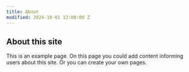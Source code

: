 ```yaml
---
title: About 
modified: 2024-10-01 12:00:00 Z
---
```


## About this site

This is an example page. On this page you could add content informing users about this site. Or you can create your own pages. 
